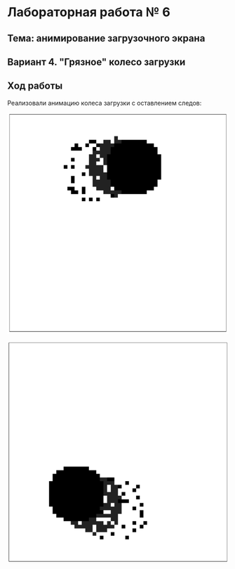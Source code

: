# Лабораторная работа № 6 #

## Тема: анимирование загрузочного экрана ##

## Вариант 4. "Грязное" колесо загрузки ##

## Ход работы ##

Реализовали анимацию колеса загрузки с оставлением следов:

![img1](doc/image1.png)

![img2](doc/image2.png)

